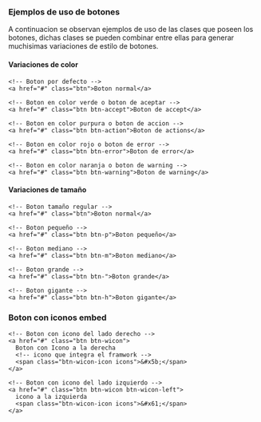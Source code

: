### Ejemplos de uso de botones

A continuacion se observan ejemplos de uso de las clases que poseen los botones, dichas clases se pueden combinar entre ellas para generar muchisimas variaciones de estilo de botones.

#### Variaciones de color

    <!-- Boton por defecto -->
    <a href="#" class="btn">Boton normal</a>

    <!-- Boton en color verde o boton de aceptar -->
    <a href="#" class="btn btn-accept">Boton de accept</a>
    
    <!-- Boton en color purpura o boton de accion -->
    <a href="#" class="btn btn-action">Boton de actions</a>
    
    <!-- Boton en color rojo o boton de error -->
    <a href="#" class="btn btn-error">Boton de error</a>
    
    <!-- Boton en color naranja o boton de warning -->
    <a href="#" class="btn btn-warning">Boton de warning</a>

#### Variaciones de tamaño

    <!-- Boton tamaño regular -->
    <a href="#" class="btn">Boton normal</a>

    <!-- Boton pequeño -->
    <a href="#" class="btn btn-p">Boton pequeño</a>

    <!-- Boton mediano -->
    <a href="#" class="btn btn-m">Boton mediano</a>

    <!-- Boton grande -->
    <a href="#" class="btn btn-">Boton grande</a>

    <!-- Boton gigante -->
    <a href="#" class="btn btn-h">Boton gigante</a>

### Boton con iconos embed

    <!-- Boton con icono del lado derecho -->
    <a href="#" class="btn btn-wicon">
      Boton con Icono a la derecha
      <!-- icono que integra el framwork -->
      <span class="btn-wicon-icon icons">&#x5b;</span>
    </a>

    <!-- Boton con icono del lado izquierdo -->
    <a href="#" class="btn btn-wicon btn-wicon-left">
      icono a la izquierda
      <span class="btn-wicon-icon icons">&#x61;</span>
    </a>